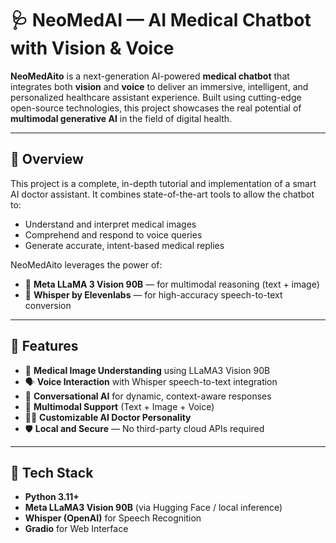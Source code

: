 ﻿# 🩺 NeoMedAI — AI Medical Chatbot with Vision & Voice

**NeoMedAito** is a next-generation AI-powered **medical chatbot** that integrates both **vision** and **voice** to deliver an immersive, intelligent, and personalized healthcare assistant experience. Built using cutting-edge open-source technologies, this project showcases the real potential of **multimodal generative AI** in the field of digital health.

---

## 🚀 Overview

This project is a complete, in-depth tutorial and implementation of a smart AI doctor assistant. It combines state-of-the-art tools to allow the chatbot to:

- Understand and interpret medical images
- Comprehend and respond to voice queries
- Generate accurate, intent-based medical replies

NeoMedAito leverages the power of:

- 🧠 **Meta LLaMA 3 Vision 90B** — for multimodal reasoning (text + image)
- 🎤 **Whisper by Elevenlabs** — for high-accuracy speech-to-text conversion

---

## 🌟 Features

- 🩻 **Medical Image Understanding** using LLaMA3 Vision 90B
- 🗣️ **Voice Interaction** with Whisper speech-to-text integration
- 💬 **Conversational AI** for dynamic, context-aware responses
- 🧬 **Multimodal Support** (Text + Image + Voice)
- 🧑‍⚕️ **Customizable AI Doctor Personality**
- 🛡️ **Local and Secure** — No third-party cloud APIs required

---

## 🧰 Tech Stack

- **Python 3.11+**
- **Meta LLaMA3 Vision 90B** (via Hugging Face / local inference)
- **Whisper (OpenAI)** for Speech Recognition
- **Gradio** for Web Interface



